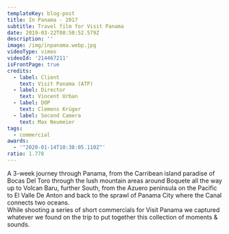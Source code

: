 ```yaml
---
templateKey: blog-post
title: In Panama - 2017
subtitle: Travel film for Visit Panama
date: 2019-03-22T08:50:52.579Z
description: ''
image: /img/inpanama.webp.jpg
videoType: vimeo
videoId: '214467211'
isFrontPage: true
credits:
  - label: Client
    text: Visit Panama (ATP)
  - label: Director
    text: Vincent Urban
  - label: DOP
    text: Clemens Krüger
  - label: Second Camera
    text: Max Neumeier
tags:
  - commercial
awards:
  - '"2020-01-14T10:38:05.110Z"'
ratio: 1.778
---
```

A 3-week journey through Panama, from the Carribean island paradise of Bocas Del Toro through the lush mountain areas around Boquete all the way up to Volcan Baru, further South, from the Azuero peninsula on the Pacific to El Valle De Anton and back to the sprawl of Panama City where the Canal connects two oceans.\
While shooting a series of short commercials for Visit Panama we captured whatever we found on the trip to put together this collection of moments & sounds.

